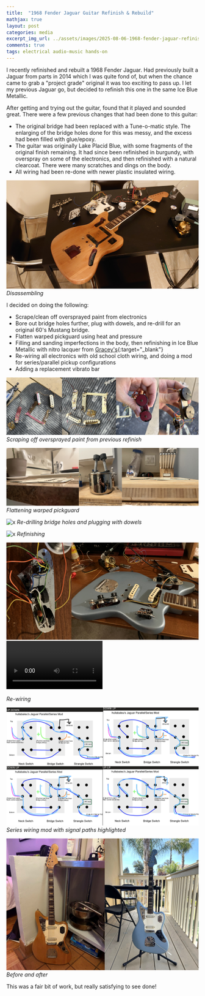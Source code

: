 ```yaml
---
title:  "1968 Fender Jaguar Guitar Refinish & Rebuild"
mathjax: true
layout: post
categories: media
excerpt_img_url: ../assets/images/2025-08-06-1968-fender-jaguar-refinish-rebuild/1.jpg
comments: true
tags: electrical audio-music hands-on
---
```


I recently refinished and rebuilt a 1968 Fender Jaguar. Had previously built a Jaguar from parts in 2014 which I was quite fond of, but when the chance came to grab a "project grade" original it was too exciting to pass up. I let my previous Jaguar go, but decided to refinish this one in the same Ice Blue Metallic.

After getting and trying out the guitar, found that it played and sounded great. There were a few previous changes that had been done to this guitar:
- The original bridge had been replaced with a Tune-o-matic style. The enlarging of the bridge holes done for this was messy, and the excess had been filled with glue/epoxy.
- The guitar was originally Lake Placid Blue, with some fragments of the original finish remaining. It had since been refinished in burgundy, with overspray on some of the electronics, and then refinished with a natural clearcoat. There were many scratches and dings on the body.
- All wiring had been re-done with newer plastic insulated wiring.

![x](/assets/images/2025-08-06-1968-fender-jaguar-refinish-rebuild/DSC_0235.JPG)
*Disassembling*

I decided on doing the following:
- Scrape/clean off oversprayed paint from electronics
- Bore out bridge holes further, plug with dowels, and re-drill for an original 60's Mustang bridge.
- Flatten warped pickguard using heat and pressure
- Filling and sanding imperfections in the body, then refinishing in Ice Blue Metallic with nitro lacquer from [Gracey's](https://graceysvintagefinishes.com/){:target="_blank"}
- Re-wiring all electronics with old school cloth wiring, and doing a mod for series/parallel pickup configurations
- Adding a replacement vibrato bar


![x](/assets/images/2025-08-06-1968-fender-jaguar-refinish-rebuild/2.jpg)
*Scraping off oversprayed paint from previous refinish*

![x](/assets/images/2025-08-06-1968-fender-jaguar-refinish-rebuild/3.jpg)
*Flattening warped pickguard*

![x](/assets/images/2025-08-06-1968-fender-jaguar-refinish-rebuild/4-5.jpg)
*Re-drilling bridge holes and plugging with dowels*

![x](/assets/images/2025-08-06-1968-fender-jaguar-refinish-rebuild/6.jpg)
*Refinishing*

![x](/assets/images/2025-08-06-1968-fender-jaguar-refinish-rebuild/8.jpg)
<video width="50%" height="auto" controls>
<source src="/assets/images/2025-08-06-1968-fender-jaguar-refinish-rebuild/IMG_2048.MOV" type="video/quicktime">
</video>

*Re-wiring*

![x](/assets/images/2025-08-06-1968-fender-jaguar-refinish-rebuild/7.jpg)
*Series wiring mod with signal paths highlighted*

![x](/assets/images/2025-08-06-1968-fender-jaguar-refinish-rebuild/1.jpg)
*Before and after*

This was a fair bit of work, but really satisfying to see done!








